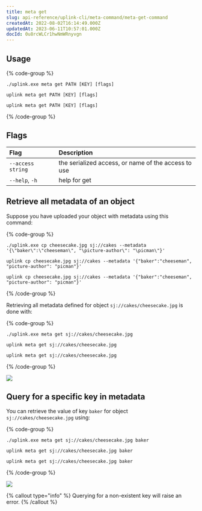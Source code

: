 ```yaml
---
title: meta get
slug: api-reference/uplink-cli/meta-command/meta-get-command
createdAt: 2022-08-02T16:14:49.000Z
updatedAt: 2023-06-11T10:57:01.000Z
docId: 0u8rcWLCr1hwNmWRnyvgn
---
```


## Usage

{% code-group %}
```windows
./uplink.exe meta get PATH [KEY] [flags]
```

```linux
uplink meta get PATH [KEY] [flags]
```

```macos
uplink meta get PATH [KEY] [flags]
```
{% /code-group %}

## Flags

| Flag              | Description                                         |
| :---------------- | :-------------------------------------------------- |
| `--access string` | the serialized access, or name of the access to use |
| `--help`, `-h`    | help for get                                        |

## Retrieve all metadata of an object

Suppose you have uploaded your object with metadata using this command:

{% code-group %}
```windows
./uplink.exe cp cheesecake.jpg sj://cakes --metadata '{\"baker\":\"cheeseman\", "\picture-author\": "\picman\"}'
```

```linux
uplink cp cheesecake.jpg sj://cakes --metadata '{"baker":"cheeseman", "picture-author": "picman"}'
```

```macos
uplink cp cheesecake.jpg sj://cakes --metadata '{"baker":"cheeseman", "picture-author": "picman"}'
```
{% /code-group %}

Retrieving all metadata defined for object `sj://cakes/cheesecake.jpg`  is done with:

{% code-group %}
```windows
./uplink.exe meta get sj://cakes/cheesecake.jpg
```

```linux
uplink meta get sj://cakes/cheesecake.jpg
```

```macos
uplink meta get sj://cakes/cheesecake.jpg
```
{% /code-group %}

![](https://archbee-image-uploads.s3.amazonaws.com/kv3plx2xmXcUGcVl4Lttj/zxWOIDRiLXcedbjVc6OmG_meta-get.png)

## Query for a specific key in metadata

You can retrieve the value of key `baker` for object `sj://cakes/cheesecake.jpg` using:

{% code-group %}
```windows
./uplink.exe meta get sj://cakes/cheesecake.jpg baker
```

```linux
uplink meta get sj://cakes/cheesecake.jpg baker
```

```macos
uplink meta get sj://cakes/cheesecake.jpg baker
```
{% /code-group %}

![](https://archbee-image-uploads.s3.amazonaws.com/kv3plx2xmXcUGcVl4Lttj/B2qjHGPbKsZHONu74SsL0_meta-get-key.png)

{% callout type="info"  %} 
Querying for a non-existent key will raise an error.
{% /callout %}

